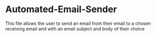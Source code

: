 # Automated-Email-Sender
This file allows the user to send an email from their email to a chosen receiving email and with an email subject and body of their choice
